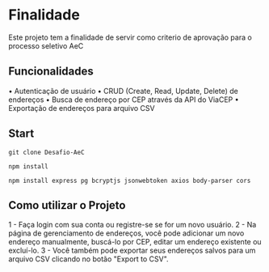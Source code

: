 # Finalidade
Este projeto tem a finalidade de servir como criterio de aprovação para o processo seletivo AeC

## Funcionalidades
• Autenticação de usuário
• CRUD (Create, Read, Update, Delete) de endereços
• Busca de endereço por CEP através da API do ViaCEP
• Exportação de endereços para arquivo CSV



## Start
```
git clone Desafio-AeC
```
```
npm install

```
```
npm install express pg bcryptjs jsonwebtoken axios body-parser cors
```


## Como utilizar o Projeto
1 - Faça login com sua conta ou registre-se se for um novo usuário.
2 - Na página de gerenciamento de endereços, você pode adicionar um novo endereço manualmente, buscá-lo por CEP, editar um endereço existente ou excluí-lo.
3 - Você também pode exportar seus endereços salvos para um arquivo CSV clicando no botão "Export to CSV".